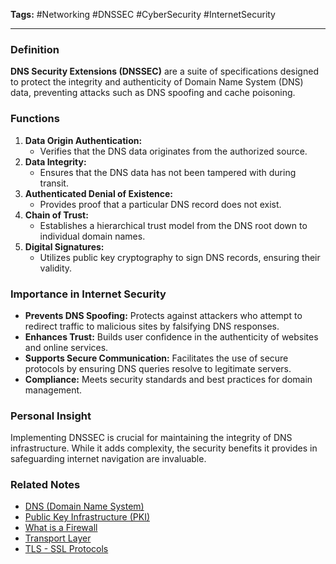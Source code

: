 **Tags:** #Networking #DNSSEC #CyberSecurity #InternetSecurity

---

### **Definition**

**DNS Security Extensions (DNSSEC)** are a suite of specifications designed to protect the integrity and authenticity of Domain Name System (DNS) data, preventing attacks such as DNS spoofing and cache poisoning.

### **Functions**

1. **Data Origin Authentication:**
    - Verifies that the DNS data originates from the authorized source.
2. **Data Integrity:**
    - Ensures that the DNS data has not been tampered with during transit.
3. **Authenticated Denial of Existence:**
    - Provides proof that a particular DNS record does not exist.
4. **Chain of Trust:**
    - Establishes a hierarchical trust model from the DNS root down to individual domain names.
5. **Digital Signatures:**
    - Utilizes public key cryptography to sign DNS records, ensuring their validity.

### **Importance in Internet Security**

- **Prevents DNS Spoofing:** Protects against attackers who attempt to redirect traffic to malicious sites by falsifying DNS responses.
- **Enhances Trust:** Builds user confidence in the authenticity of websites and online services.
- **Supports Secure Communication:** Facilitates the use of secure protocols by ensuring DNS queries resolve to legitimate servers.
- **Compliance:** Meets security standards and best practices for domain management.

### **Personal Insight**

Implementing DNSSEC is crucial for maintaining the integrity of DNS infrastructure. While it adds complexity, the security benefits it provides in safeguarding internet navigation are invaluable.

### **Related Notes**

- [DNS (Domain Name System)](DNS%20(Domain%20Name%20System).md)
- [Public Key Infrastructure (PKI)](Public%20Key%20Infrastructure%20(PKI).md)
- [What is a Firewall](What%20is%20a%20Firewall.md)
- [Transport Layer](Transport%20Layer.md)
- [TLS - SSL Protocols](TLS%20-%20SSL%20Protocols.md)